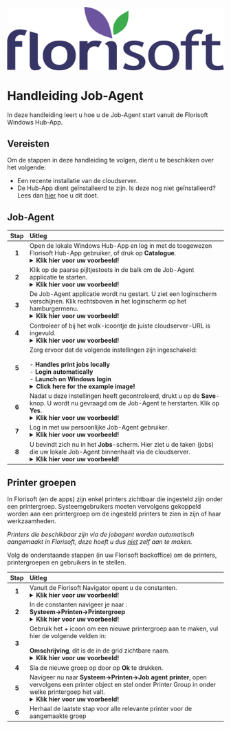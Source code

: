 <img src="../../fslogo.png">

# Handleiding Job-Agent

In deze handleiding leert u hoe u de Job-Agent start vanuit de Florisoft Windows Hub-App.

## Vereisten

Om de stappen in deze handleiding te volgen, dient u te beschikken over het volgende:

- Een recente installatie van de cloudserver.
- De Hub-App dient geïnstalleerd te zijn. Is deze nog niet geïnstalleerd? Lees dan [hier](https://github.com/florisoft/User.Manuals/blob/main/CLOUD%20APPLICATIONS/Hub%20App/Hub-App%20Installation%20EN.md#installing-the-windows-application) hoe u dit doet.

## Job-Agent

| Stap | Uitleg |
|:-:|:--|
| **1** | Open de lokale Windows Hub-App en log in met de toegewezen Florisoft Hub-App gebruiker, of druk op **Catalogue**. <details><summary><b>Klik hier voor uw voorbeeld!</b></summary><img src="Media/1.png"></details>|
| **2** | Klik op de paarse pijltjestoets in de balk om de Job-Agent applicatie te starten.<details><summary><b>Klik hier voor uw voorbeeld!</b></summary><img src="Media/2.png"></details>|
| **3** | De Job-Agent applicatie wordt nu gestart. U ziet een loginscherm verschijnen. Klik rechtsboven in het loginscherm op het hamburgermenu. <details><summary><b>Klik hier voor uw voorbeeld!</b></summary><img src="Media/3.png"></details>|
| **4** | Controleer of bij het wolk-icoontje de juiste cloudserver-URL is ingevuld. <details><summary><b>Klik hier voor uw voorbeeld!</b></summary><img src="Media/4.png"></details>|
| **5** | Zorg ervoor dat de volgende instellingen zijn ingeschakeld:<br><br>- **Handles print jobs locally**<br>- **Login automatically**<br>- **Launch on Windows login** <details><summary><b>Click here for the example image!</b></summary><img src="Media/4.png"></details>|
| **6** | Nadat u deze instellingen heeft gecontroleerd, drukt u op de **Save**-knop. U wordt nu gevraagd om de Job-Agent te herstarten. Klik op **Yes**. <details><summary><b>Klik hier voor uw voorbeeld!</b></summary><img src="Media/5.png"></details>|
| **7** | Log in met uw persoonlijke Job-Agent gebruiker.<details><summary><b>Klik hier voor uw voorbeeld!</b></summary><img src="Media/6.png"></details> |
| **8** | U bevindt zich nu in het **Jobs**-scherm. Hier ziet u de taken (jobs) die uw lokale Job-Agent binnenhaalt via de cloudserver.<details><summary><b>Klik hier voor uw voorbeeld!</b></summary><img src="Media/7.png"></details> |

## Printer groepen

In Florisoft (en de apps) zijn enkel printers zichtbaar die ingesteld zijn onder een printergroep.
Systeemgebruikers moeten vervolgens gekoppeld worden aan een printergroep om de ingesteld printers te zien in zijn of haar werkzaamheden.

*Printers die beschikbaar zijn via de jobagent worden automatisch aangemaakt in Florisoft, deze hoeft u dus <u>niet</u> zelf aan te maken.*

Volg de onderstaande stappen (in uw Florisoft backoffice) om de printers, printergroepen en gebruikers in te stellen.

|Stap|Uitleg|
|:-:|:--|
|**1**|Vanuit de Florisoft Navigator opent u de constanten.<details><summary><b>Klik hier voor uw voorbeeld!</b></summary><img src="Media/PrinterGroup/1.png"></details>|
|**2**|In de constanten navigeer je naar :<br>**Systeem→Printen→Printergroep**<details><summary><b>Klik hier voor uw voorbeeld!</b></summary><img src="Media/PrinterGroup/2.png"></details>|
|**3**|Gebruik het + icoon om een nieuwe printergroep aan te maken, vul hier de volgende velden in:<br><br>**Omschrijving**, dit is de in de grid zichtbare naam.<details><summary><b>Klik hier voor uw voorbeeld!</b></summary><img src="Media/PrinterGroup/2.png"></details>|
|**4**|Sla de nieuwe groep op door op **Ok** te drukken.|
|**5**|Navigeer nu naar **Systeem→Printen→Job agent printer**, open vervolgens een printer object en stel onder Printer Group in onder welke printergoep het valt.<details><summary><b>Klik hier voor uw voorbeeld!</b></summary><img src="Media/PrinterGroup/3.png"></details>|
|**6**|Herhaal de laatste stap voor alle relevante printer voor de aangemaakte groep|